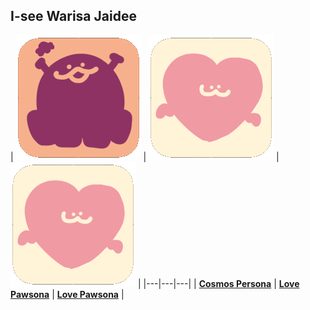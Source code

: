 

## I-see Warisa Jaidee

| [![Cosmos Persona](https://github.com/IseeJ/stuffs/blob/27fce089286e8660053c360b5ed33241059df096/Cosmos.gif)](https://iseej.github.io/CosmosPersona/) 
| [![Love Pawsona](https://github.com/IseeJ/stuffs/blob/27fce089286e8660053c360b5ed33241059df096/Cupid.gif)](https://iseej.github.io/LovePawsona/) 
| [![Love Pawsona](https://github.com/IseeJ/stuffs/blob/27fce089286e8660053c360b5ed33241059df096/Cupid.gif)](https://iseej.github.io/LovePawsona/) |
|---|---|---|
| **[Cosmos Persona](https://iseej.github.io/CosmosPersona/)** | **[Love Pawsona](https://iseej.github.io/LovePawsona/)** | **[Love Pawsona](https://iseej.github.io/LovePawsona/)** |




<!--[![Alt Text](https://raw.githubusercontent.com/IseeJ/Card/c329e8d9ba9a33b87d09ceee8bb03866b91cd3a8/C.PNG)](https://iseej.github.io/Card/)>




<!--- [Cosmos Persona](https://iseej.github.io/CosmosPersona/)
- [Love Pawsona](https://iseej.github.io/LovePawsona/)

![toplang](https://github-readme-stats.vercel.app/api/top-langs/?username=IseeJ&layout=donut&hide=Jupyter%20Notebook,%20GLSL)-->





<!--
**IseeJ/IseeJ** is a ✨ _special_ ✨ repository because its `README.md` (this file) appears on your GitHub profile.

Here are some ideas to get you started:

- 🔭 I’m currently working on ...
- 🌱 I’m currently learning ...
- 👯 I’m looking to collaborate on ...
- 🤔 I’m looking for help with ...
- 💬 Ask me about ...
- 📫 How to reach me: ...
- 😄 Pronouns: ...
- ⚡ Fun fact: ...
-->
